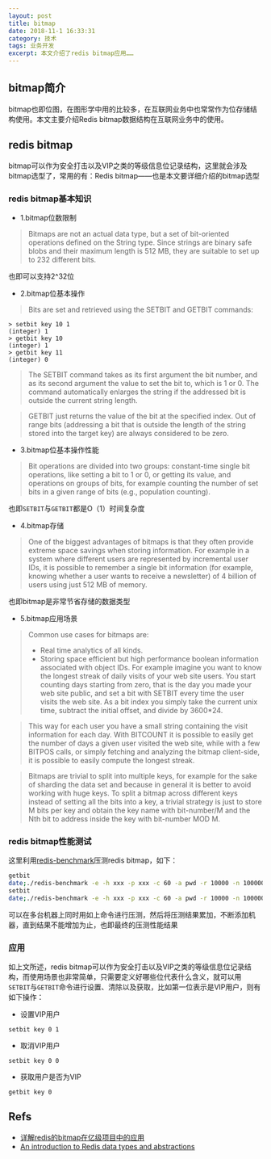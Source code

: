 ```yaml
---
layout: post
title: bitmap
date: 2018-11-1 16:33:31
category: 技术
tags: 业务开发
excerpt: 本文介绍了redis bitmap应用……
---
```


## bitmap简介

bitmap也即位图，在图形学中用的比较多，在互联网业务中也常常作为位存储结构使用。本文主要介绍Redis bitmap数据结构在互联网业务中的使用。

## redis bitmap

bitmap可以作为安全打击以及VIP之类的等级信息位记录结构，这里就会涉及bitmap选型了，常用的有：Redis bitmap——也是本文要详细介绍的bitmap选型

### redis bitmap基本知识

* 1.bitmap位数限制

> Bitmaps are not an actual data type, but a set of bit-oriented operations defined on the String type. Since strings are binary safe blobs and their maximum length is 512 MB, they are suitable to set up to 232 different bits.

也即可以支持2^32位

* 2.bitmap位基本操作

> Bits are set and retrieved using the SETBIT and GETBIT commands:

```
> setbit key 10 1
(integer) 1
> getbit key 10
(integer) 1
> getbit key 11
(integer) 0
```

> The SETBIT command takes as its first argument the bit number, and as its second argument the value to set the bit to, which is 1 or 0. The command automatically enlarges the string if the addressed bit is outside the current string length.

> GETBIT just returns the value of the bit at the specified index. Out of range bits (addressing a bit that is outside the length of the string stored into the target key) are always considered to be zero.

* 3.bitmap位基本操作性能

> Bit operations are divided into two groups: constant-time single bit operations, like setting a bit to 1 or 0, or getting its value, and operations on groups of bits, for example counting the number of set bits in a given range of bits (e.g., population counting).

也即`SETBIT`与`GETBIT`都是O（1）时间复杂度

* 4.bitmap存储

> One of the biggest advantages of bitmaps is that they often provide extreme space savings when storing information. For example in a system where different users are represented by incremental user IDs, it is possible to remember a single bit information (for example, knowing whether a user wants to receive a newsletter) of 4 billion of users using just 512 MB of memory.

也即bitmap是非常节省存储的数据类型

* 5.bitmap应用场景

> Common use cases for bitmaps are:
> * Real time analytics of all kinds.
> * Storing space efficient but high performance boolean information associated with object IDs.
> For example imagine you want to know the longest streak of daily visits of your web site users. You start counting days starting from zero, that is the day you made your web site public, and set a bit with SETBIT every time the user visits the web site. As a bit index you simply take the current unix time, subtract the initial offset, and divide by 3600*24.

> This way for each user you have a small string containing the visit information for each day. With BITCOUNT it is possible to easily get the number of days a given user visited the web site, while with a few BITPOS calls, or simply fetching and analyzing the bitmap client-side, it is possible to easily compute the longest streak.

> Bitmaps are trivial to split into multiple keys, for example for the sake of sharding the data set and because in general it is better to avoid working with huge keys. To split a bitmap across different keys instead of setting all the bits into a key, a trivial strategy is just to store M bits per key and obtain the key name with bit-number/M and the Nth bit to address inside the key with bit-number MOD M.

### redis bitmap性能测试

这里利用[redis-benchmark](https://redis.io/topics/benchmarks)压测redis bitmap，如下：

```sh
getbit
date;./redis-benchmark -e -h xxx -p xxx -c 60 -a pwd -r 10000 -n 100000000 getbit __rand_int__ 64;date
setbit
date;./redis-benchmark -e -h xxx -p xxx -c 60 -a pwd -r 10000 -n 100000000 setbit __rand_int__ 64 1;date
```

可以在多台机器上同时用如上命令进行压测，然后将压测结果累加，不断添加机器，直到结果不能增加为止，也即最终的压测性能结果

### 应用

如上文所述，redis bitmap可以作为安全打击以及VIP之类的等级信息位记录结构，而使用场景也非常简单，只需要定义好哪些位代表什么含义，就可以用`SETBIT`与`GETBIT`命令进行设置、清除以及获取，比如第一位表示是VIP用户，则有如下操作：

* 设置VIP用户

```
setbit key 0 1
```

* 取消VIP用户

```
setbit key 0 0
```

* 获取用户是否为VIP

```
getbit key 0
```

## Refs

* [详解redis的bitmap在亿级项目中的应用](https://blog.csdn.net/u011957758/article/details/74783347)
* [An introduction to Redis data types and abstractions](https://redis.io/topics/data-types-intro#bitmaps)